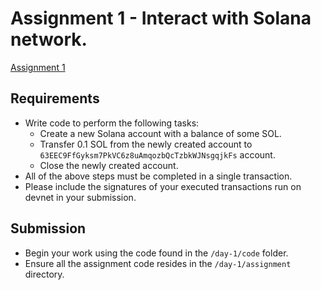 # Assignment 1 - Interact with Solana network.

[Assignment 1](https://classroom.github.com/a/jYkRh-Xc)

## Requirements

- Write code to perform the following tasks:
  - Create a new Solana account with a balance of some SOL.
  - Transfer 0.1 SOL from the newly created account to `63EEC9FfGyksm7PkVC6z8uAmqozbQcTzbkWJNsgqjkFs` account.
  - Close the newly created account.
- All of the above steps must be completed in a single transaction.
- Please include the signatures of your executed transactions run on devnet in your submission.

## Submission

- Begin your work using the code found in the `/day-1/code` folder.
- Ensure all the assignment code resides in the `/day-1/assignment` directory.
